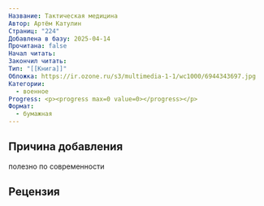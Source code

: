 ```yaml
---
Название: Тактическая медицина
Автор: Артём Катулин
Страниц: "224"
Добавлена в базу: 2025-04-14
Прочитана: false
Начал читать: 
Закончил читать: 
Тип: "[[Книга]]"
Обложка: https://ir.ozone.ru/s3/multimedia-1-1/wc1000/6944343697.jpg
Категории:
  - военное
Progress: <p><progress max=0 value=0></progress></p>
Формат:
  - бумажная
---
```

## Причина добавления

полезно по современности

## Рецензия
